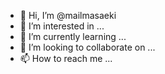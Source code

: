- 👋 Hi, I’m @mailmasaeki
- 👀 I’m interested in ...
- 🌱 I’m currently learning ...
- 💞️ I’m looking to collaborate on ...
- 📫 How to reach me ...

<!---
mailmasaeki/mailmasaeki is a ✨ special ✨ repository because its `README.md` (this file) appears on your GitHub profile.
You can click the Preview link to take a look at your changes.
--->
